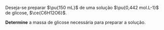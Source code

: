 Deseja-se preparar $\pu{150 mL}$ de uma solução $\pu{0,442 mol.L-1}$ de glicose, $\ce{C6H12O6}$.

**Determine** a massa de glicose necessária para preparar a solução.
